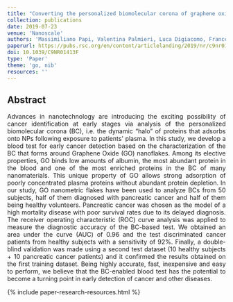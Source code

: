 ```yaml
---
title: "Converting the personalized biomolecular corona of graphene oxide nanoflakes into a high-throughput diagnostic test for early cancer detection"
collection: publications
date: 2019-07-23
venue: 'Nanoscale'
authors: 'Massimiliano Papi, Valentina Palmieri, Luca Digiacomo, Francesca Giulimondi, Sara Palchetti, Gabriele Ciasca, Giordano Perini, Damiano Caputo, Maria Cristina Cartillone, Chiara Cascone, Roberto Coppola, Anna Laura Capriotti, Aldo Laganà, Daniela Pozzi, Giulio Caracciolo'
paperurl: https://pubs.rsc.org/en/content/articlelanding/2019/nr/c9nr01413f/unauth#!divAbstract
doi: 10.1039/C9NR01413F
type: 'Paper'
theme: 'go, nib'
resources: ''
---
```


<h2> Abstract </h2>
<p align= "justify">
Advances in nanotechnology are introducing the exciting possibility of cancer identification at early stages via analysis of the personalized biomolecular corona (BC), i.e. the dynamic “halo” of proteins that adsorbs onto NPs following exposure to patients' plasma. In this study, we develop a blood test for early cancer detection based on the characterization of the BC that forms around Graphene Oxide (GO) nanoflakes. Among its elective properties, GO binds low amounts of albumin, the most abundant protein in the blood and one of the most enriched proteins in the BC of many nanomaterials. This unique property of GO allows strong adsorption of poorly concentrated plasma proteins without abundant protein depletion. In our study, GO nanometric flakes have been used to analyze BCs from 50 subjects, half of them diagnosed with pancreatic cancer and half of them being healthy volunteers. Pancreatic cancer was chosen as the model of a high mortality disease with poor survival rates due to its delayed diagnosis. The receiver operating characteristic (ROC) curve analysis was applied to measure the diagnostic accuracy of the BC-based test. We obtained an area under the curve (AUC) of 0.96 and the test discriminated cancer patients from healthy subjects with a sensitivity of 92%. Finally, a double-blind validation was made using a second test dataset (10 healthy subjects + 10 pancreatic cancer patients) and it confirmed the results obtained on the first training dataset. Being highly accurate, fast, inexpensive and easy to perform, we believe that the BC-enabled blood test has the potential to become a turning point in early detection of cancer and other diseases.

{% include paper-research-resources.html %}
